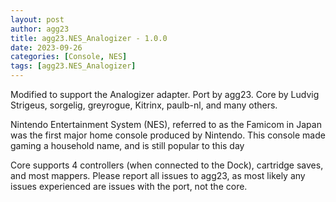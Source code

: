 ```yaml
---
layout: post
author: agg23
title: agg23.NES_Analogizer - 1.0.0
date: 2023-09-26
categories: [Console, NES]
tags: [agg23.NES_Analogizer]
---
```

Modified to support the Analogizer adapter.
Port by agg23. Core by Ludvig Strigeus, sorgelig, greyrogue, Kitrinx, paulb-nl, and many others.

Nintendo Entertainment System (NES), referred to as the Famicom in Japan was the first major home console produced by Nintendo. This console made gaming a household name, and is still popular to this day

Core supports 4 controllers (when connected to the Dock), cartridge saves, and most mappers. Please report all issues to agg23, as most likely any issues experienced are issues with the port, not the core.
